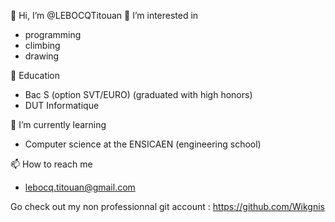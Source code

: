 👋 Hi, I’m @LEBOCQTitouan
👀 I’m interested in
* programming
* climbing
* drawing

🏫 Education
* Bac S (option SVT/EURO) (graduated with high honors)
* DUT Informatique

🌱 I’m currently learning
* Computer science at the ENSICAEN (engineering school)

📫 How to reach me
* lebocq.titouan@gmail.com

Go check out my non professionnal git account :  https://github.com/Wikgnis

<!---
LEBOCQTitouan/LEBOCQTitouan is a ✨ special ✨ repository because its `README.md` (this file) appears on your GitHub profile.
You can click the Preview link to take a look at your changes.
--->
